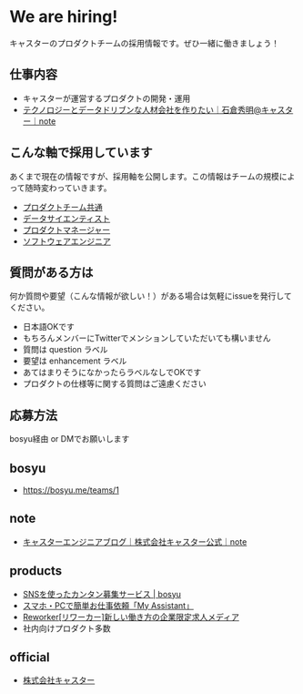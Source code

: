 # We are hiring!

キャスターのプロダクトチームの採用情報です。ぜひ一緒に働きましょう！

## 仕事内容

 * キャスターが運営するプロダクトの開発・運用
 * [テクノロジーとデータドリブンな人材会社を作りたい｜石倉秀明@キャスター｜note](https://note.mu/hideakiishikura/n/naea0e32af790?magazine_key=m72361d8173a9)

## こんな軸で採用しています

あくまで現在の情報ですが、採用軸を公開します。この情報はチームの規模によって随時変わっていきます。

 * [プロダクトチーム共通](/jobs/common.md)
 * [データサイエンティスト](/jobs/data_scientist.md)
 * [プロダクトマネージャー](/jobs/product_manager.md)
 * [ソフトウェアエンジニア](/jobs/software_engineer.md)

## 質問がある方は

何か質問や要望（こんな情報が欲しい！）がある場合は気軽にissueを発行してください。

* 日本語OKです
* もちろんメンバーにTwitterでメンションしていただいても構いません
* 質問は question ラベル
* 要望は enhancement ラベル
* あてはまりそうになかったらラベルなしでOKです
* プロダクトの仕様等に関する質問はご遠慮ください

## 応募方法

bosyu経由 or DMでお願いします

## bosyu

 * https://bosyu.me/teams/1

## note

 * [キャスターエンジニアブログ｜株式会社キャスター公式｜note](https://note.mu/caster_official/m/m72361d8173a9)

## products

 * [SNSを使ったカンタン募集サービス | bosyu](https://bosyu.me/)
 * [スマホ・PCで簡単お仕事依頼「My Assistant」](https://myas.jp/accounts)
 * [Reworker[リワーカー]新しい働き方の企業限定求人メディア](https://www.reworker.jp/)
 * 社内向けプロダクト多数

## official

 * [株式会社キャスター](https://caster.co.jp/)
